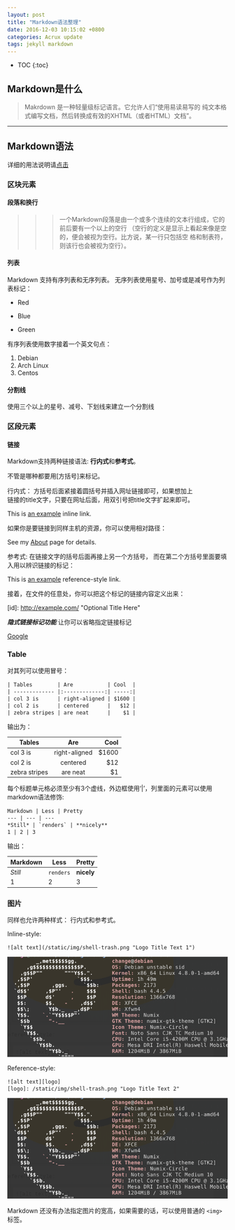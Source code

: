 ```yaml
---
layout: post
title: "Markdown语法整理"
date: 2016-12-03 10:15:02 +0800
categories: Acrux update
tags: jekyll markdown
---
```


* TOC
{:toc}

## Markdown是什么

> Makrdown 是一种轻量级标记语言。它允许人们“使用易读易写的
纯文本格式编写文档，然后转换成有效的XHTML（或者HTML）文档”。

*******

## Markdown语法
详细的用法说明请[点击](https://github.com/adam-p/markdown-here/wiki/Markdown-Cheatsheet "语法")  

>
### 区块元素  
>>
#### 段落和换行  
>>> 一个Markdown段落是由一个或多个连续的文本行组成，它的前后要有一个以上的空行
（空行的定义是显示上看起来像是空的，便会被视为空行。比方说，某一行只包括空
格和制表符，则该行也会被视为空行）。
>>
#### 列表  
>>>
Markdown 支持有序列表和无序列表。
无序列表使用星号、加号或是减号作为列表标记：  
* Red
+ Blue
- Green  
>>>
有序列表使用数字接着一个英文句点：  
1. Debian
2. Arch Linux
3. Centos
>>
#### 分割线  
>>>
使用三个以上的星号、减号、下划线来建立一个分割线  

>
### 区段元素  
>>
#### 链接  
>>>
Markdown支持两种链接语法: **行内式**和**参考式**。  
>>>
不管是哪种都要用[方括号]来标记。  
>>>
行内式： 方括号后面紧接着圆括号并插入网址链接即可，如果想加上  
链接的title文字，只要在网址后面，用双引号把title文字扩起来即可。  
>>>>
This is [an example](http://example.com/ "Title") inline link.  
>>>
如果你是要链接到同样主机的资源，你可以使用相对路径：   
>>>>
See my [About](/about/) page for details.  
>>>
参考式: 在链接文字的括号后面再接上另一个方括号，
而在第二个方括号里面要填入用以辨识链接的标记：    
>>>>
This is [an example][id] reference-style link.
>>>
接着，在文件的任意处，你可以把这个标记的链接内容定义出来：
>>>>
[id]: http://example.com/  "Optional Title Here"
\[id]: http://example.com/  "Optional Title Here"
>>>
***隐式链接标记功能*** 让你可以省略指定链接标记
>>>>
[Google][]  

[Google]: http://google.com/

>
### Table
>>
对其列可以使用冒号：  
```
| Tables        | Are           | Cool  |  
| ------------- |:-------------:| -----:|  
| col 3 is      | right-aligned | $1600 |  
| col 2 is      | centered      |   $12 |  
| zebra stripes | are neat      |    $1 |  
```
输出为：  
>>>
| Tables        | Are           | Cool  |
| ------------- |:-------------:| -----:|
| col 3 is      | right-aligned | $1600 |
| col 2 is      | centered      |   $12 |
| zebra stripes | are neat      |    $1 |
>>
每个标题单元格必须至少有3个虚线，外边框使用‘|’，列里面的元素可以使用markdown语法修饰:  
```  
Markdown | Less | Pretty  
--- | --- | ---  
*Still* | `renders` | **nicely**  
1 | 2 | 3  
```
输出：  
>>>
Markdown | Less | Pretty
--- | --- | ---
*Still* | `renders` | **nicely**
1 | 2 | 3

>
### 图片
>>
同样也允许两种样式： 行内式和参考式。
>>>
Inline-style:
```
![alt text](/static/img/shell-trash.png "Logo Title Text 1")
```
>>>>
![alt text](/static/img/shell-trash.png "Logo Title Text 1")
>>>
Reference-style:
>>>>
```
![alt text][logo]
[logo]: /static/img/shell-trash.png "Logo Title Text 2"
```
>>>>
![alt text][logo]
>
Markdown 还没有办法指定图片的宽高，如果需要的话，可以使用普通的 ``<img> ``标签。

[logo]: /static/img/shell-trash.png "Logo Title Text 2"
